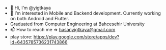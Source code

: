 - 👋 Hi, I’m @yigtkaya
- 👀 I’m interested in Mobile and Backend development. Currently working on both Android and Flutter.
- Graduated from Computer Engineering at Bahcesehir University 
- 📫 How to reach me => hasanyigtkaya@gmail.com
- play store: https://play.google.com/store/apps/dev?id=6435785736231743866


<!---
yigtkaya/yigtkaya is a ✨ special ✨ repository because its `README.md` (this file) appears on your GitHub profile.
You can click the Preview link to take a look at your changes.
--->
